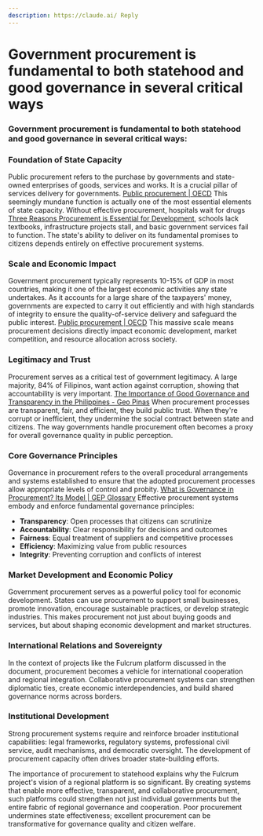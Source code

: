 ```yaml
---
description: https://claude.ai/ Reply
---
```


# Government procurement is fundamental to both statehood and good governance in several critical ways

### Government procurement is fundamental to both statehood and good governance in several critical ways:

### Foundation of State Capacity

Public procurement refers to the purchase by governments and state-owned enterprises of goods, services and works. It is a crucial pillar of services delivery for governments. [Public procurement | OECD](https://www.oecd.org/gov/public-procurement/) This seemingly mundane function is actually one of the most essential elements of state capacity. Without effective procurement, hospitals wait for drugs [Three Reasons Procurement is Essential for Development](https://blogs.worldbank.org/en/governance/three-reasons-procurement-essential-development), schools lack textbooks, infrastructure projects stall, and basic government services fail to function. The state's ability to deliver on its fundamental promises to citizens depends entirely on effective procurement systems.

### Scale and Economic Impact

Government procurement typically represents 10-15% of GDP in most countries, making it one of the largest economic activities any state undertakes. As it accounts for a large share of the taxpayers' money, governments are expected to carry it out efficiently and with high standards of integrity to ensure the quality-of-service delivery and safeguard the public interest. [Public procurement | OECD](https://www.oecd.org/gov/public-procurement/) This massive scale means procurement decisions directly impact economic development, market competition, and resource allocation across society.

### Legitimacy and Trust

Procurement serves as a critical test of government legitimacy. A large majority, 84% of Filipinos, want action against corruption, showing that accountability is very important. [The Importance of Good Governance and Transparency in the Philippines - Geo Pinas](https://geopinas.com/good-governance-and-transparency/) When procurement processes are transparent, fair, and efficient, they build public trust. When they're corrupt or inefficient, they undermine the social contract between state and citizens. The way governments handle procurement often becomes a proxy for overall governance quality in public perception.

### Core Governance Principles

Governance in procurement refers to the overall procedural arrangements and systems established to ensure that the adopted procurement processes allow appropriate levels of control and probity. [What is Governance in Procurement? Its Model | GEP Glossary](https://www.gep.com/knowledge-bank/glossary/what-is-governance-in-procurement) Effective procurement systems embody and enforce fundamental governance principles:

* **Transparency**: Open processes that citizens can scrutinize
* **Accountability**: Clear responsibility for decisions and outcomes
* **Fairness**: Equal treatment of suppliers and competitive processes
* **Efficiency**: Maximizing value from public resources
* **Integrity**: Preventing corruption and conflicts of interest

### Market Development and Economic Policy

Government procurement serves as a powerful policy tool for economic development. States can use procurement to support small businesses, promote innovation, encourage sustainable practices, or develop strategic industries. This makes procurement not just about buying goods and services, but about shaping economic development and market structures.

### International Relations and Sovereignty

In the context of projects like the Fulcrum platform discussed in the document, procurement becomes a vehicle for international cooperation and regional integration. Collaborative procurement systems can strengthen diplomatic ties, create economic interdependencies, and build shared governance norms across borders.

### Institutional Development

Strong procurement systems require and reinforce broader institutional capabilities: legal frameworks, regulatory systems, professional civil service, audit mechanisms, and democratic oversight. The development of procurement capacity often drives broader state-building efforts.

The importance of procurement to statehood explains why the Fulcrum project's vision of a regional platform is so significant. By creating systems that enable more effective, transparent, and collaborative procurement, such platforms could strengthen not just individual governments but the entire fabric of regional governance and cooperation. Poor procurement undermines state effectiveness; excellent procurement can be transformative for governance quality and citizen welfare.
